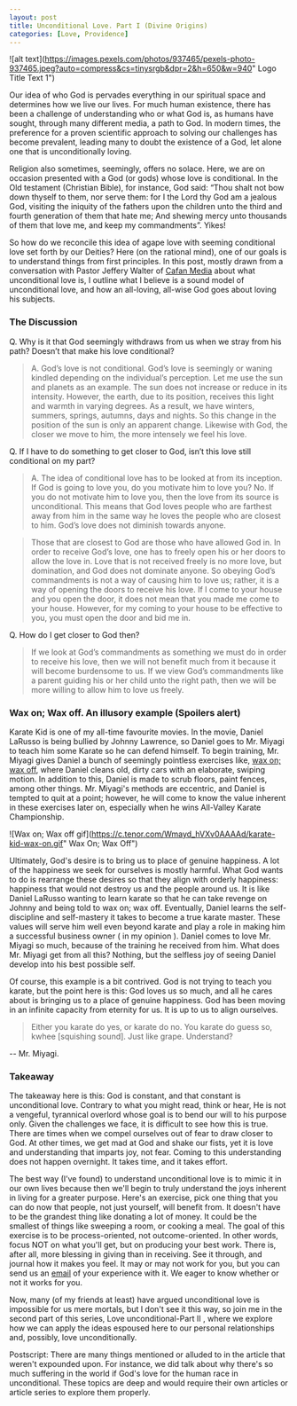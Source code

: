 ```yaml
---
layout: post
title: Unconditional Love. Part I (Divine Origins)
categories: [Love, Providence]
---
```


![alt text](https://images.pexels.com/photos/937465/pexels-photo-937465.jpeg?auto=compress&cs=tinysrgb&dpr=2&h=650&w=940" Logo Title Text 1")
 
Our idea of who God is pervades everything in our spiritual space and determines how we live our lives. For much human existence, there has been a challenge of understanding who or what God is, as humans have sought, through many different media, a path to God. In modern times, the preference for a proven scientific approach to solving our challenges has become prevalent, leading many to doubt the existence of a God, let alone one that is unconditionally loving.  

Religion also sometimes, seemingly, offers no solace. Here, we are on occasion presented with a God (or gods) whose love is conditional. In the Old testament (Christian Bible), for instance, God said: “Thou shalt not bow down thyself to them, nor serve them: for I the Lord thy God am a jealous God, visiting the iniquity of the fathers upon the children unto the third and fourth generation of them that hate me; And shewing mercy unto thousands of them that love me, and keep my commandments”. Yikes! 


So how do we reconcile this idea of agape love with seeming conditional love set forth by our Deities? Here (on the rational mind), one of our goals is to understand things from first principles. In this post, mostly drawn from a conversation with  Pastor Jeffery Walter of [Cafan Media](https://www.youtube.com/c/CAFANMEDIA/about "Cafan Media") about what unconditional love is, I outline what I believe is a sound model of unconditional love, and how an all-loving, all-wise God goes about loving his subjects.
 
 
### The Discussion
 
Q. Why is it that God seemingly withdraws from us when we stray from his path? Doesn’t that make his love conditional?
 
> A. God’s love is not conditional. God’s love is seemingly or waning kindled depending on the individual’s perception.  Let me use the sun and planets as an example. The sun does not increase or reduce in its intensity. However, the earth, due to its position, receives this light and warmth in varying degrees. As a result, we have winters, summers, springs, autumns, days and nights. So this change in the position of the sun is only an apparent change. Likewise with God, the closer we move to him, the more intensely we feel his love.
 
Q. If I have to do something to get closer to God, isn’t this love still conditional on my part?
 
> A. The idea of conditional love has to be looked at from its inception. If God is going to love you, do you motivate him to love you? No. If you do not motivate him to love you, then the love from its source is unconditional. This means that God loves people who are farthest away from him in the same way he loves the people who are closest to him. God’s love does not diminish towards anyone.
 
> Those that are closest to God are those who have allowed God in.  In order to receive God’s love, one has to freely open his or her doors to allow the love in. Love that is not received freely is no more love, but domination, and God does not dominate anyone. So obeying God’s commandments is not a way of causing him to love us; rather, it is a way of opening the doors to receive his love. If I come to your house and you open the door, it does not mean that you made me come to your house. However, for my coming to your house to be effective to you, you must open the door and bid me in.
 
Q. How do I get closer to God then?
 
> If we look at God’s commandments as something we must do in order to receive his love, then we will not benefit much from it because it will become burdensome to us. If we view God’s commandments like a parent guiding his or her child unto the right path, then we will be more willing to allow him to love us freely.
 
### Wax on; Wax off. An illusory example (Spoilers alert)
 
Karate Kid is one of my all-time favourite movies. In the movie, Daniel LaRusso is being bullied by Johnny Lawrence, so Daniel goes to Mr. Miyagi to teach him some Karate so he can defend himself. To begin training, Mr. Miyagi gives Daniel a bunch of seemingly pointless exercises like, [wax on; wax off](https://youtu.be/SMCsXl9SGgY "wax on; wax off"), where Daniel cleans old, dirty cars with an elaborate, swiping motion. In addition to this, Daniel is made to scrub floors, paint fences, among other things. Mr. Miyagi's methods are eccentric, and Daniel is tempted to quit at a point; however, he will come to know the value inherent in these exercises later on, especially when he wins All-Valley Karate Championship. 
 
![Wax on; Wax off gif](https://c.tenor.com/Wmayd_hVXv0AAAAd/karate-kid-wax-on.gif" Wax On; Wax Off")
 
Ultimately, God's desire is to bring us to place of genuine happiness. A lot of the happiness we seek for ourselves is mostly harmful. What God wants to do is rearrange these desires so that they align with orderly happiness: happiness that would not destroy us and the people around us. It is like Daniel LaRusso wanting to learn karate so that he can take revenge on Johnny and being told to wax on; wax off. Eventually, Daniel learns the self-discipline and self-mastery it takes to become a true karate master. These values will serve him well even beyond karate and play a role in making him a successful business owner ( in my opinion ). Daniel comes to love Mr. Miyagi so much, because of the training he received from him.  What does Mr. Miyagi get from all this? Nothing, but the selfless joy of seeing Daniel develop into his best possible self.
 
Of course, this example is a bit contrived. God is not trying to teach you karate, but the point here is this: God loves us so much, and all he cares about is bringing us to a place of genuine happiness. God has been moving in an infinite capacity from eternity for us. It is up to us to align ourselves. 
 
> Either you karate do yes, or karate do no. You karate do guess so, kwhee [squishing sound]. Just like grape. Understand? 
 
-- Mr. Miyagi.
 
### Takeaway
 
The takeaway here is this: God is constant, and that constant is unconditional love. Contrary to what you might read, think or hear, He is not a vengeful, tyrannical overlord whose goal is to bend our will to his purpose only. Given the challenges we face, it is difficult to see how this is true. There are times when we compel ourselves out of fear to draw closer to God. At other times, we get mad at God and shake our fists, yet it is love and understanding that imparts joy, not fear. Coming to this understanding does not happen overnight. It takes time, and it takes effort. 


The best way (I’ve found) to understand unconditional love is to mimic it in our own lives because then we'll begin to truly understand the joys inherent in living for a greater purpose. Here's an exercise, pick one thing that you can do now that people, not just yourself, will benefit from. It doesn't have to be the grandest thing like donating a lot of money. It could be the smallest of things like sweeping a room, or cooking a meal. The goal of this exercise is to be process-oriented, not outcome-oriented.  In other words, focus NOT on what you'll get, but on producing your best work. There is, after all, more blessing in giving than in receiving. See it through, and journal how it makes you feel. It may or may not work for you, but you can send us an [email](https://therationalmind.org/contact "email") of your experience with it. We eager to know whether or not it works for you. 
 
Now, many (of my friends at least) have argued unconditional love is impossible for us mere mortals, but I don't see it this way, so join me in the second part of this series, Love unconditional-Part II , where we explore how we can apply the ideas espoused here to our personal relationships and, possibly, love unconditionally.


Postscript: There are many things mentioned or alluded to in the article that weren't expounded upon. For instance, we did talk about why there's so much suffering in the world if God's love for the human race in unconditional. These topics are deep and would require their own articles or article series to explore them properly.